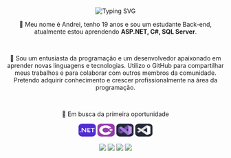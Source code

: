 <br>

<p align="center">
  <img src="https://readme-typing-svg.demolab.com?font=Fira+Code&duration=4000&weight=600&size=25&pause=3000&color=ffffff&random=false&width=500&height=45&lines=Ol%C3%A1%2C+eu+sou+Andrei+Zancan!+%F0%9F%91%8B%F0%9F%92%BB" alt="Typing SVG">
</p>

<div align="center">
  <p>&#128301; Meu nome é Andrei, tenho 19 anos e sou um estudante Back-end, atualmente estou aprendendo <strong>ASP.NET, C#, SQL Server</strong>.</p>
  <!-- &#128301; = 🔭 -->
</div>

<br>

<div style="display: inline_block" align="center" >
  <p>🚀 Sou um entusiasta da programação e um desenvolvedor apaixonado em aprender novas linguagens e tecnologias. Utilizo o GitHub para compartilhar meus trabalhos e para colaborar com outros membros da comunidade. Pretendo adquirir conhecimento e crescer profissionalmente na área da programação.</p>
</div>

<br>

<div style="display: inline_block" align="center">
  <p>&#127919; Em busca da primeira oportunidade </p>
  <!-- &#127919; = 🎯 -->
</div>

<div style="display: inline_block" align="center">
  <img align="center" alt=".NET" height="30" width="40" src="https://github.com/tandpfun/skill-icons/raw/main/icons/DotNet.svg">
  <img align="center" alt="C#" height="30" width="40" src="https://raw.githubusercontent.com/tandpfun/skill-icons/main/icons/CS.svg"> 
  <img align="center" alt="Visual Studio" height="30" width="40" src="https://github.com/tandpfun/skill-icons/raw/main/icons/VisualStudio-Dark.svg"> 
  <img align="center" alt="Visual Studio Code" height="30" width="40" src="https://github.com/tandpfun/skill-icons/raw/main/icons/VSCode-Dark.svg">
</div>

<br>
  
<div align="center"> 
  <a href="https://www.linkedin.com/in/andrei-zancan/" target="_blank"><img src="https://img.shields.io/badge/-LinkedIn-%230077B5?style=for-the-badge&logo=linkedin&logoColor=white"></a>
  <a href="https://github.com/AndreiZancan" target="_blank"><img src="https://img.shields.io/badge/GitHub-100000?style=for-the-badge&logo=github&logoColor=white"></a>
  <a href="https://www.instagram.com/andrei.zancan/" target="_blank"><img src="https://img.shields.io/badge/Instagram-E4405F?style=for-the-badge&logo=instagram&logoColor=white"></a>
  <a href="mailto:andreizancan@gmail.com" target="_blank"><img src="https://img.shields.io/badge/Gmail-D14836?style=for-the-badge&logo=gmail&logoColor=white"></a>
</div>
